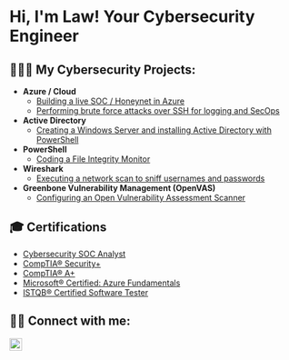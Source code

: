 <h1>Hi, I'm Law! Your Cybersecurity Engineer</h1>

<h2>👨🏿‍💻 My Cybersecurity Projects:</h2>

- <b>Azure / Cloud</b>
  - [Building a live SOC / Honeynet in Azure](https://github.com/LawEsan/Azure-SOC)
  - [Performing brute force attacks over SSH for logging and SecOps](https://github.com/LawEsan/Brute-Force-Attack-SSH)
- <b>Active Directory</b>
  - [Creating a Windows Server and installing Active Directory with PowerShell](https://github.com/LawEsan/Active-Directory)
- <b>PowerShell</b>
  - [Coding a File Integrity Monitor](https://github.com/LawEsan/PowerShell-FIM)
- <b>Wireshark</b>
  - [Executing a network scan to sniff usernames and passwords](https://github.com/LawEsan/Wireshark)
- <b>Greenbone Vulnerability Management (OpenVAS)</b>
  - [Configuring an Open Vulnerability Assessment Scanner](https://github.com/LawEsan/VulnerabilityScanner)

<h2>🎓 Certifications</h2>

- [Cybersecurity SOC Analyst](https://app.kajabi.com/certificates/c8921abb)
- [CompTIA® Security+](https://www.credly.com/badges/21985456-0afe-4dd9-89f6-1a188374ee21/public_url)
- [CompTIA® A+](https://www.credly.com/badges/c01ac5b7-6630-4198-b0a1-3078919c8cd2/public_url)
- [Microsoft® Certified: Azure Fundamentals](https://www.credly.com/badges/d7e19014-71e6-4234-881a-c54d3ad1212a/public_url)
- [ISTQB® Certified Software Tester](http://scr.istqb.org/?name=&number=00529296&orderBy=relevancy&orderDirection=&dateStart=&dateEnd=&expiryStart=&expiryEnd=&certificationBody=&examProvider=&certificationLevel=&country=)

<h2> 🤳🏿 Connect with me:</h2>

[<img align="left" alt="LawEsan | LinkedIn" width="22px" src="https://cdn.jsdelivr.net/npm/simple-icons@v3/icons/linkedin.svg" />][linkedin]

[linkedin]: https://www.linkedin.com/in/lawesan/
